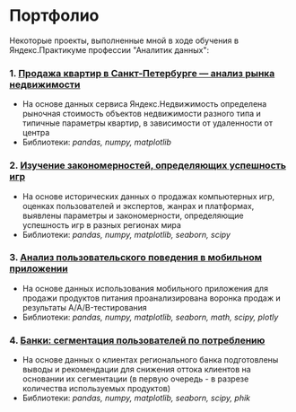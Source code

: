 # Портфолио

Некоторые проекты, выполненные мной в ходе обучения в Яндекс.Практикуме профессии "Аналитик данных":
### 1. [Продажа квартир в Санкт-Петербурге — анализ рынка недвижимости](https://github.com/megrez63/Portfolio/tree/main/Real_estate_analytics)
- На основе данных сервиса Яндекс.Недвижимость определена рыночная стоимость объектов недвижимости разного типа и типичные параметры квартир, в зависимости от удаленности от центра
- Библиотеки: *pandas, numpy, matplotlib*
### 2. [Изучение закономерностей, определяющих успешность игр](https://github.com/megrez63/Portfolio/tree/main/Games_analytics)
- На основе исторических данных о продажах компьютерных игр, оценках пользователей и экспертов, жанрах и платформах, выявлены параметры и закономерности, определяющие успешность игр в разных регионах мира
- Библиотеки: *pandas, numpy, matplotlib, seaborn, scipy*
### 3. [Анализ пользовательского поведения в мобильном приложении](https://github.com/megrez63/Portfolio/tree/main/Mobile_app_analytics)
- На основе данных использования мобильного приложения для продажи продуктов питания проанализирована воронка продаж и результаты A/A/B-тестирования
- Библиотеки: *pandas, numpy, matplotlib, seaborn, math, scipy, plotly*
### 4. [Банки: сегментация пользователей по потреблению](https://github.com/megrez63/Portfolio/tree/main/Bank_segmentation_analytics)
- На основе данных о клиентах регионального банка подготовлены выводы и рекомендации для снижения оттока клиентов на основании их сегментации (в первую очередь - в разрезе количества используемых продуктов)
- Библиотеки: *pandas, numpy, matplotlib, seaborn, scipy, phik*
